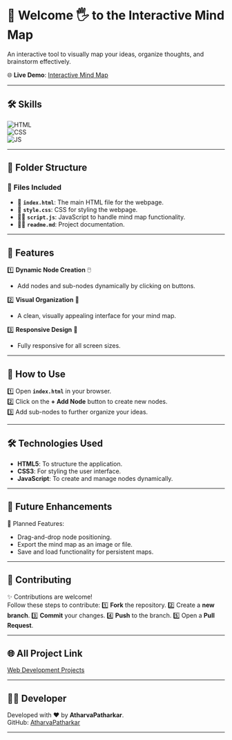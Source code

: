 # 🧠 Welcome 🖐 to the Interactive Mind Map

An interactive tool to visually map your ideas, organize thoughts, and brainstorm effectively.  

🌐 **Live Demo**: [Interactive Mind Map](https://atharvapatharkar.github.io/web-development-projects/Interactive%20Mind%20Map/index.html) 

---

## 🛠️ Skills

![HTML](https://img.shields.io/badge/html5-%23E34F26.svg?&style=for-the-badge&logo=html5&logoColor=white)  
![CSS](https://img.shields.io/badge/css3-%231572B6.svg?&style=for-the-badge&logo=css3&logoColor=white)  
![JS](https://img.shields.io/badge/javascript-%23323330.svg?&style=for-the-badge&logo=javascript&logoColor=%23F7DF1E)  

---

## 📂 Folder Structure

### 🔸 **Files Included**
- 📄 **`index.html`**: The main HTML file for the webpage.  
- 🎨 **`style.css`**: CSS for styling the webpage.  
- 🧑‍💻 **`script.js`**: JavaScript to handle mind map functionality.  
- 🧑‍💻 **`readme.md`**: Project documentation.  

---

## 🌟 Features

1️⃣ **Dynamic Node Creation** 🖱️  
   - Add nodes and sub-nodes dynamically by clicking on buttons.  

2️⃣ **Visual Organization** 🎨  
   - A clean, visually appealing interface for your mind map.  

3️⃣ **Responsive Design** 📱  
   - Fully responsive for all screen sizes.  

---

## 🚀 How to Use

1️⃣ Open **`index.html`** in your browser.  
2️⃣ Click on the **+ Add Node** button to create new nodes.  
3️⃣ Add sub-nodes to further organize your ideas.  

---

## 🛠️ Technologies Used

- **HTML5**: To structure the application.  
- **CSS3**: For styling the user interface.  
- **JavaScript**: To create and manage nodes dynamically.  

---

## 🔮 Future Enhancements

📌 Planned Features:  
- Drag-and-drop node positioning.  
- Export the mind map as an image or file.  
- Save and load functionality for persistent maps.  

---


## 🤝 Contributing

✨ Contributions are welcome!  
Follow these steps to contribute:
1️⃣ **Fork** the repository.
2️⃣ Create a **new branch**.
3️⃣ **Commit** your changes.
4️⃣ **Push** to the branch.
5️⃣ Open a **Pull Request**.

---

## 🌐 All Project Link

[Web Development Projects](https://atharvapatharkar.github.io/web-development-projects/)

---

## 🧑‍💻 Developer

Developed with ❤️ by **AtharvaPatharkar**.  
GitHub: [AtharvaPatharkar](https://github.com/AtharvaPatharkar)

---